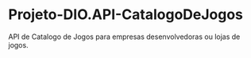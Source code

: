 # Projeto-DIO.API-CatalogoDeJogos

API de Catalogo de Jogos para empresas desenvolvedoras ou lojas de jogos.

